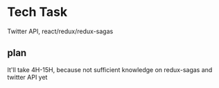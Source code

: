 # Tech Task

Twitter API, react/redux/redux-sagas

## plan

It'll take 4H-15H, because not sufficient knowledge on redux-sagas and twitter API yet

